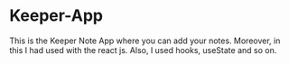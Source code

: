 # Keeper-App
This is the Keeper Note App where you can add your notes. Moreover, in this I had used with the react js. Also, I used hooks, useState and so on. 
